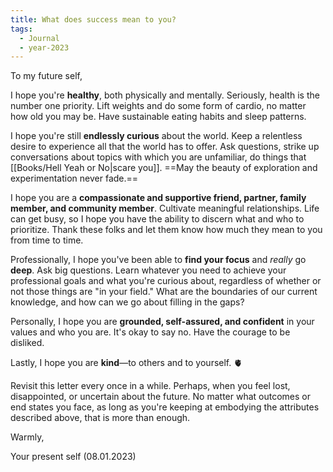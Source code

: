 ```yaml
---
title: What does success mean to you?
tags:
  - Journal
  - year-2023
---
```

To my future self, 

I hope you're **healthy**, both physically and mentally. Seriously, health is the number one priority. Lift weights and do some form of cardio, no matter how old you may be. Have sustainable eating habits and sleep patterns.

I hope you're still **endlessly curious** about the world. Keep a relentless desire to experience all that the world has to offer. Ask questions, strike up conversations about topics with which you are unfamiliar, do things that [[Books/Hell Yeah or No|scare you]]. ==May the beauty of exploration and experimentation never fade.==

I hope you are a **compassionate and supportive friend, partner, family member, and community member**. Cultivate meaningful relationships. Life can get busy, so I hope you have the ability to discern what and who to prioritize. Thank these folks and let them know how much they mean to you from time to time. 

Professionally, I hope you've been able to **find your focus** and *really* go **deep**. Ask big questions. Learn whatever you need to achieve your professional goals and what you're curious about, regardless of whether or not those things are "in your field." What are the boundaries of our current knowledge, and how can we go about filling in the gaps? 

Personally, I hope you are **grounded, self-assured, and confident** in your values and who you are. It's okay to say no. Have the courage to be disliked. 

Lastly, I hope you are **kind**—to others and to yourself. 🫀

Revisit this letter every once in a while. Perhaps, when you feel lost, disappointed, or uncertain about the future. No matter what outcomes or end states you face, as long as you're keeping at embodying the attributes described above, that is more than enough.

Warmly, 

Your present self (08.01.2023)




